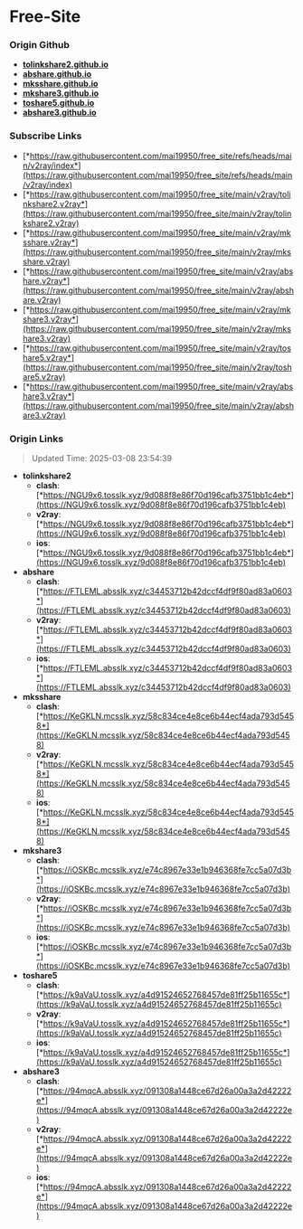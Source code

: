 # Free-Site

### Origin Github

- [**tolinkshare2.github.io**](https://github.com/tolinkshare2/tolinkshare2.github.io)
- [**abshare.github.io**](https://github.com/abshare/abshare.github.io)
- [**mksshare.github.io**](https://github.com/mksshare/mksshare.github.io)
- [**mkshare3.github.io**](https://github.com/mkshare3/mkshare3.github.io)
- [**toshare5.github.io**](https://github.com/toshare5/toshare5.github.io)
- [**abshare3.github.io**](https://github.com/abshare3/abshare3.github.io)

### Subscribe Links

- [*https://raw.githubusercontent.com/mai19950/free_site/refs/heads/main/v2ray/index*](https://raw.githubusercontent.com/mai19950/free_site/refs/heads/main/v2ray/index)
- [*https://raw.githubusercontent.com/mai19950/free_site/main/v2ray/tolinkshare2.v2ray*](https://raw.githubusercontent.com/mai19950/free_site/main/v2ray/tolinkshare2.v2ray)
- [*https://raw.githubusercontent.com/mai19950/free_site/main/v2ray/mksshare.v2ray*](https://raw.githubusercontent.com/mai19950/free_site/main/v2ray/mksshare.v2ray)
- [*https://raw.githubusercontent.com/mai19950/free_site/main/v2ray/abshare.v2ray*](https://raw.githubusercontent.com/mai19950/free_site/main/v2ray/abshare.v2ray)
- [*https://raw.githubusercontent.com/mai19950/free_site/main/v2ray/mkshare3.v2ray*](https://raw.githubusercontent.com/mai19950/free_site/main/v2ray/mkshare3.v2ray)
- [*https://raw.githubusercontent.com/mai19950/free_site/main/v2ray/toshare5.v2ray*](https://raw.githubusercontent.com/mai19950/free_site/main/v2ray/toshare5.v2ray)
- [*https://raw.githubusercontent.com/mai19950/free_site/main/v2ray/abshare3.v2ray*](https://raw.githubusercontent.com/mai19950/free_site/main/v2ray/abshare3.v2ray)

### Origin Links

> Updated Time: 2025-03-08 23:54:39

- **tolinkshare2**
  - **clash**: [*https://NGU9x6.tosslk.xyz/9d088f8e86f70d196cafb3751bb1c4eb*](https://NGU9x6.tosslk.xyz/9d088f8e86f70d196cafb3751bb1c4eb)
  - **v2ray**: [*https://NGU9x6.tosslk.xyz/9d088f8e86f70d196cafb3751bb1c4eb*](https://NGU9x6.tosslk.xyz/9d088f8e86f70d196cafb3751bb1c4eb)
  - **ios**: [*https://NGU9x6.tosslk.xyz/9d088f8e86f70d196cafb3751bb1c4eb*](https://NGU9x6.tosslk.xyz/9d088f8e86f70d196cafb3751bb1c4eb)
- **abshare**
  - **clash**: [*https://FTLEML.absslk.xyz/c34453712b42dccf4df9f80ad83a0603*](https://FTLEML.absslk.xyz/c34453712b42dccf4df9f80ad83a0603)
  - **v2ray**: [*https://FTLEML.absslk.xyz/c34453712b42dccf4df9f80ad83a0603*](https://FTLEML.absslk.xyz/c34453712b42dccf4df9f80ad83a0603)
  - **ios**: [*https://FTLEML.absslk.xyz/c34453712b42dccf4df9f80ad83a0603*](https://FTLEML.absslk.xyz/c34453712b42dccf4df9f80ad83a0603)
- **mksshare**
  - **clash**: [*https://KeGKLN.mcsslk.xyz/58c834ce4e8ce6b44ecf4ada793d5458*](https://KeGKLN.mcsslk.xyz/58c834ce4e8ce6b44ecf4ada793d5458)
  - **v2ray**: [*https://KeGKLN.mcsslk.xyz/58c834ce4e8ce6b44ecf4ada793d5458*](https://KeGKLN.mcsslk.xyz/58c834ce4e8ce6b44ecf4ada793d5458)
  - **ios**: [*https://KeGKLN.mcsslk.xyz/58c834ce4e8ce6b44ecf4ada793d5458*](https://KeGKLN.mcsslk.xyz/58c834ce4e8ce6b44ecf4ada793d5458)
- **mkshare3**
  - **clash**: [*https://iOSKBc.mcsslk.xyz/e74c8967e33e1b946368fe7cc5a07d3b*](https://iOSKBc.mcsslk.xyz/e74c8967e33e1b946368fe7cc5a07d3b)
  - **v2ray**: [*https://iOSKBc.mcsslk.xyz/e74c8967e33e1b946368fe7cc5a07d3b*](https://iOSKBc.mcsslk.xyz/e74c8967e33e1b946368fe7cc5a07d3b)
  - **ios**: [*https://iOSKBc.mcsslk.xyz/e74c8967e33e1b946368fe7cc5a07d3b*](https://iOSKBc.mcsslk.xyz/e74c8967e33e1b946368fe7cc5a07d3b)
- **toshare5**
  - **clash**: [*https://k9aVaU.tosslk.xyz/a4d91524652768457de81ff25b11655c*](https://k9aVaU.tosslk.xyz/a4d91524652768457de81ff25b11655c)
  - **v2ray**: [*https://k9aVaU.tosslk.xyz/a4d91524652768457de81ff25b11655c*](https://k9aVaU.tosslk.xyz/a4d91524652768457de81ff25b11655c)
  - **ios**: [*https://k9aVaU.tosslk.xyz/a4d91524652768457de81ff25b11655c*](https://k9aVaU.tosslk.xyz/a4d91524652768457de81ff25b11655c)
- **abshare3**
  - **clash**: [*https://94mqcA.absslk.xyz/091308a1448ce67d26a00a3a2d42222e*](https://94mqcA.absslk.xyz/091308a1448ce67d26a00a3a2d42222e)
  - **v2ray**: [*https://94mqcA.absslk.xyz/091308a1448ce67d26a00a3a2d42222e*](https://94mqcA.absslk.xyz/091308a1448ce67d26a00a3a2d42222e)
  - **ios**: [*https://94mqcA.absslk.xyz/091308a1448ce67d26a00a3a2d42222e*](https://94mqcA.absslk.xyz/091308a1448ce67d26a00a3a2d42222e)
